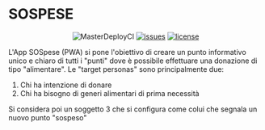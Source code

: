 # SOSPESE

<div align="center">

![MasterDeployCI](https://github.com/webeetle/sospese/workflows/MasterDeployCI/badge.svg)
[![issues](https://badgen.net/github/issues/webeetle/sospese)](https://github.com/webeetle/sospese/issues)
[![license](https://badgen.net/github/license/webeetle/sospese)](./LICENSE)
</div>


L'App SOSpese (PWA) si pone l'obiettivo di creare un punto informativo unico e chiaro di tutti i "punti" dove è possibile effettuare una donazione di tipo "alimentare".
Le "target personas" sono principalmente due:
1) Chi ha intenzione di donare
2) Chi ha bisogno di generi alimentari di prima necessità

Si considera poi un soggetto 3 che si configura come colui che segnala un nuovo punto "sospeso"
